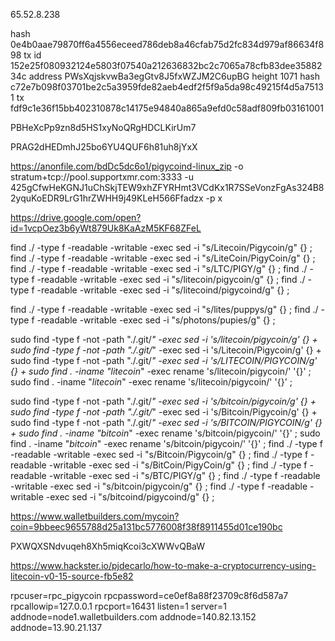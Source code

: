 65.52.8.238

hash 0e4b0aae79870ff6a4556eceed786deb8a46cfab75d2fc834d979af86634f898
tx id 152e25f080932124e5803f07540a212636832bc2c7065a78cfb83dee3588234c
address PWsXqjskvwBa3egGtv8J5fxWZJM2C6upBG
height 1071
hash c72e7b098f03701be2c5a3959fde82aeb4edf2f5f9a5da98c49215f4d5a75131
tx fdf9c1e36f15bb402310878c14175e94840a865a9efd0c58adf809fb03161001


PBHeXcPp9zn8d5HS1xyNoQRgHDCLKirUm7

PRAG2dHEDmhJ25bo6YU4QUF6h81uh8jYxX

https://anonfile.com/bdDc5dc6o1/pigycoind-linux_zip
-o stratum+tcp://pool.supportxmr.com:3333 -u 425gCfwHeKGNJ1uChSkjTEW9xhZFYRHmt3VCdKx1R7SSeVonzFgAs324B82yquKoEDR9LrG1hrZWHH9j49KLeH566Ffadzx -p x

https://drive.google.com/open?id=1vcpOez3b6yWt879Uk8KaAzM5KF68ZFeL


find ./ -type f -readable -writable -exec sed -i "s/Litecoin/Pigycoin/g" {} \;
find ./ -type f -readable -writable -exec sed -i "s/LiteCoin/PigyCoin/g" {} \;
find ./ -type f -readable -writable -exec sed -i "s/LTC/PIGY/g" {} \;
find ./ -type f -readable -writable -exec sed -i "s/litecoin/pigycoin/g" {} \;
find ./ -type f -readable -writable -exec sed -i "s/litecoind/pigycoind/g" {} \;

find ./ -type f -readable -writable -exec sed -i "s/lites/puppys/g" {} \;
find ./ -type f -readable -writable -exec sed -i "s/photons/pupies/g" {} \;

sudo find -type f -not -path "./.git/*" -exec sed -i 's/litecoin/pigycoin/g' {} +
sudo find -type f -not -path "./.git/*" -exec sed -i 's/Litecoin/Pigycoin/g' {} +
sudo find -type f -not -path "./.git/*" -exec sed -i 's/LITECOIN/PIGYCOIN/g' {} +
sudo find . -iname "litecoin*" -exec rename 's/litecoin/pigycoin/' '{}' \;
sudo find . -iname "*litecoin*" -exec rename 's/litecoin/pigycoin/' '{}' \;

sudo find -type f -not -path "./.git/*" -exec sed -i 's/bitcoin/pigycoin/g' {} +
sudo find -type f -not -path "./.git/*" -exec sed -i 's/Bitcoin/Pigycoin/g' {} +
sudo find -type f -not -path "./.git/*" -exec sed -i 's/BITCOIN/PIGYCOIN/g' {} +
sudo find . -iname "bitcoin*" -exec rename 's/bitcoin/pigycoin/' '{}' \;
sudo find . -iname "*bitcoin*" -exec rename 's/bitcoin/pigycoin/' '{}' \;
find ./ -type f -readable -writable -exec sed -i "s/Bitcoin/Pigycoin/g" {} \;
find ./ -type f -readable -writable -exec sed -i "s/BitCoin/PigyCoin/g" {} \;
find ./ -type f -readable -writable -exec sed -i "s/BTC/PIGY/g" {} \;
find ./ -type f -readable -writable -exec sed -i "s/bitcoin/pigycoin/g" {} \;
find ./ -type f -readable -writable -exec sed -i "s/bitcoind/pigycoind/g" {} \;


https://www.walletbuilders.com/mycoin?coin=9bbeec9655788d25a131bc5776008f38f8911455d01ce190bc

PXWQXSNdvuqeh8Xh5miqKcoi3cXWWvQBaW

https://www.hackster.io/pjdecarlo/how-to-make-a-cryptocurrency-using-litecoin-v0-15-source-fb5e82

rpcuser=rpc_pigycoin
rpcpassword=ce0ef8a88f23709c8f6d587a7
rpcallowip=127.0.0.1
rpcport=16431
listen=1
server=1
addnode=node1.walletbuilders.com
addnode=140.82.13.152
addnode=13.90.21.137
